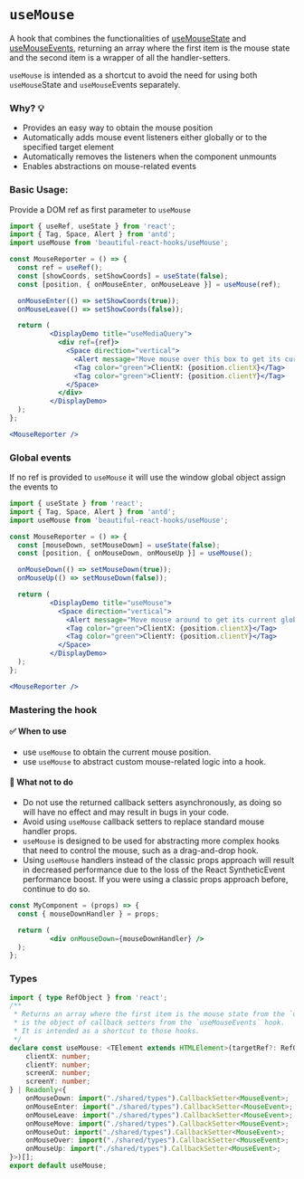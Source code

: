 # `useMouse`

A hook that combines the functionalities of [useMouseState](./useMouseState.md) and [useMouseEvents](./useMouseEvents.md), returning an
array where the first item is the mouse state and the second item is a wrapper of all the handler-setters.

`useMouse` is intended as a shortcut to avoid the need for using both `useMouse`State and `useMouse`Events separately.

### Why? 💡

- Provides an easy way to obtain the mouse position
- Automatically adds mouse event listeners either globally or to the specified target element
- Automatically removes the listeners when the component unmounts
- Enables abstractions on mouse-related events

### Basic Usage:

Provide a DOM ref as first parameter to ``useMouse``

```jsx harmony
import { useRef, useState } from 'react';
import { Tag, Space, Alert } from 'antd';
import useMouse from 'beautiful-react-hooks/useMouse';

const MouseReporter = () => {
  const ref = useRef();
  const [showCoords, setShowCoords] = useState(false);
  const [position, { onMouseEnter, onMouseLeave }] = useMouse(ref);

  onMouseEnter(() => setShowCoords(true));
  onMouseLeave(() => setShowCoords(false));

  return (
          <DisplayDemo title="useMediaQuery">
            <div ref={ref}>
              <Space direction="vertical">
                <Alert message="Move mouse over this box to get its current coordinates" type="info" showIcon />
                <Tag color="green">ClientX: {position.clientX}</Tag>
                <Tag color="green">ClientY: {position.clientY}</Tag>
              </Space>
            </div>
          </DisplayDemo>
  );
};

<MouseReporter />
```

### Global events

If no ref is provided to `useMouse` it will use the window global object assign the events to

```jsx harmony
import { useState } from 'react';
import { Tag, Space, Alert } from 'antd';
import useMouse from 'beautiful-react-hooks/useMouse';

const MouseReporter = () => {
  const [mouseDown, setMouseDown] = useState(false);
  const [position, { onMouseDown, onMouseUp }] = useMouse();

  onMouseDown(() => setMouseDown(true));
  onMouseUp(() => setMouseDown(false));

  return (
          <DisplayDemo title="useMouse">
            <Space direction="vertical">
              <Alert message="Move mouse around to get its current global coordinates" type="info" showIcon />
              <Tag color="green">ClientX: {position.clientX}</Tag>
              <Tag color="green">ClientY: {position.clientY}</Tag>
            </Space>
          </DisplayDemo>
  );
};

<MouseReporter />
```

### Mastering the hook

#### ✅ When to use

- use `useMouse` to obtain the current mouse position.
- use `useMouse` to abstract custom mouse-related logic into a hook.

#### 🛑 What not to do

- Do not use the returned callback setters asynchronously, as doing so will have no effect and may result in bugs in your code.
- Avoid using `useMouse` callback setters to replace standard mouse handler props.
- `useMouse`  is designed to be used for abstracting more complex hooks that need to control the mouse, such as a drag-and-drop hook.
- Using `useMouse` handlers instead of the classic props approach will result in decreased performance due to the loss of the React
  SyntheticEvent performance boost. If you were using a classic props approach before, continue to do so.

```jsx harmony static noedit
const MyComponent = (props) => {
  const { mouseDownHandler } = props;

  return (
          <div onMouseDown={mouseDownHandler} />
  );
};
```

<!-- Types -->
### Types
    
```typescript static
import { type RefObject } from 'react';
/**
 * Returns an array where the first item is the mouse state from the `useMouseState` hook and the second item
 * is the object of callback setters from the `useMouseEvents` hook.
 * It is intended as a shortcut to those hooks.
 */
declare const useMouse: <TElement extends HTMLElement>(targetRef?: RefObject<TElement> | undefined) => ({
    clientX: number;
    clientY: number;
    screenX: number;
    screenY: number;
} | Readonly<{
    onMouseDown: import("./shared/types").CallbackSetter<MouseEvent>;
    onMouseEnter: import("./shared/types").CallbackSetter<MouseEvent>;
    onMouseLeave: import("./shared/types").CallbackSetter<MouseEvent>;
    onMouseMove: import("./shared/types").CallbackSetter<MouseEvent>;
    onMouseOut: import("./shared/types").CallbackSetter<MouseEvent>;
    onMouseOver: import("./shared/types").CallbackSetter<MouseEvent>;
    onMouseUp: import("./shared/types").CallbackSetter<MouseEvent>;
}>)[];
export default useMouse;

```
<!-- Types:end -->